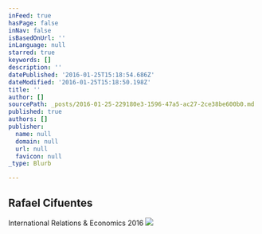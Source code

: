 ```yaml
---
inFeed: true
hasPage: false
inNav: false
isBasedOnUrl: ''
inLanguage: null
starred: true
keywords: []
description: ''
datePublished: '2016-01-25T15:18:54.686Z'
dateModified: '2016-01-25T15:18:50.198Z'
title: ''
author: []
sourcePath: _posts/2016-01-25-229180e3-1596-47a5-ac27-2ce38be600b0.md
published: true
authors: []
publisher:
  name: null
  domain: null
  url: null
  favicon: null
_type: Blurb

---
```

## Rafael Cifuentes

International Relations & Economics 2016
![](https://s3-us-west-2.amazonaws.com/the-grid-img/p/7ab840f930782b67d99fdd4a0f496a4eb10704f0.jpg)